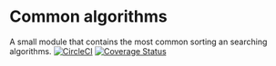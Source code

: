# Common algorithms
A small module that contains the most common sorting an searching algorithms.
[![CircleCI](https://circleci.com/gh/Vidovitsch/common-algorithms-js/tree/master.svg?style=shield)](https://circleci.com/gh/Vidovitsch/common-algorithms-js/tree/master)
[![Coverage Status](https://coveralls.io/repos/github/Vidovitsch/common-algorithms-js/badge.svg?branch=master)](https://coveralls.io/github/Vidovitsch/common-algorithms-js?branch=master)

